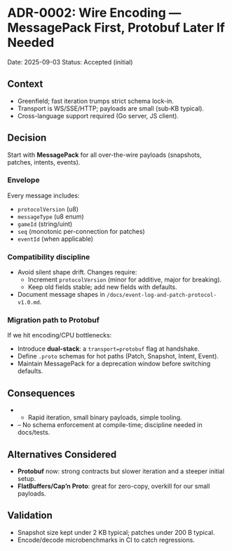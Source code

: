 # ADR-0002: Wire Encoding — MessagePack First, Protobuf Later If Needed
Date: 2025-09-03
Status: Accepted (initial)

## Context
- Greenfield; fast iteration trumps strict schema lock-in.
- Transport is WS/SSE/HTTP; payloads are small (sub‑KB typical).
- Cross-language support required (Go server, JS client).

## Decision
Start with **MessagePack** for all over-the-wire payloads (snapshots, patches, intents, events).

### Envelope
Every message includes:
- `protocolVersion` (u8)
- `messageType` (u8 enum)
- `gameId` (string/uint)
- `seq` (monotonic per-connection for patches)
- `eventId` (when applicable)

### Compatibility discipline
- Avoid silent shape drift. Changes require:
  - Increment `protocolVersion` (minor for additive, major for breaking).
  - Keep old fields stable; add new fields with defaults.
- Document message shapes in `/docs/event-log-and-patch-protocol-v1.0.md`.

### Migration path to Protobuf
If we hit encoding/CPU bottlenecks:
- Introduce **dual-stack**: a `transport=protobuf` flag at handshake.
- Define `.proto` schemas for hot paths (Patch, Snapshot, Intent, Event).
- Maintain MessagePack for a deprecation window before switching defaults.

## Consequences
- + Rapid iteration, small binary payloads, simple tooling.
- – No schema enforcement at compile-time; discipline needed in docs/tests.

## Alternatives Considered
- **Protobuf** now: strong contracts but slower iteration and a steeper initial setup.
- **FlatBuffers/Cap’n Proto**: great for zero-copy, overkill for our small payloads.

## Validation
- Snapshot size kept under 2 KB typical; patches under 200 B typical.
- Encode/decode microbenchmarks in CI to catch regressions.
